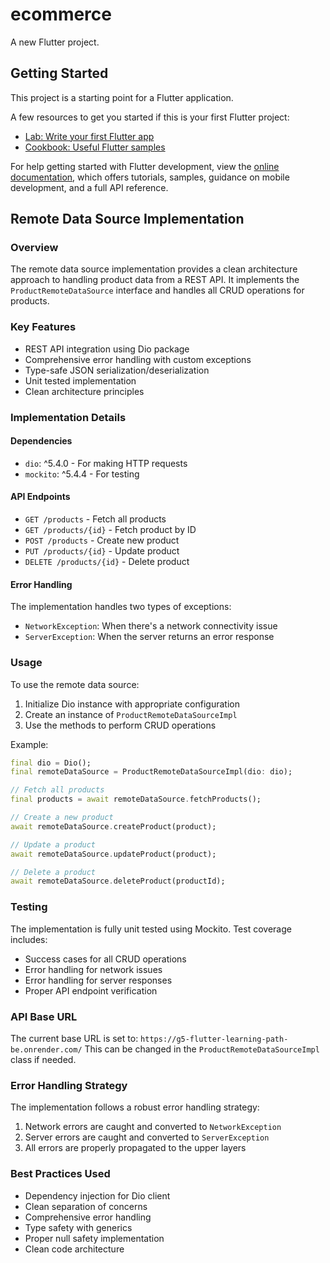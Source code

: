# ecommerce

A new Flutter project.

## Getting Started

This project is a starting point for a Flutter application.

A few resources to get you started if this is your first Flutter project:

- [Lab: Write your first Flutter app](https://docs.flutter.dev/get-started/codelab)
- [Cookbook: Useful Flutter samples](https://docs.flutter.dev/cookbook)

For help getting started with Flutter development, view the
[online documentation](https://docs.flutter.dev/), which offers tutorials,
samples, guidance on mobile development, and a full API reference.

## Remote Data Source Implementation

### Overview
The remote data source implementation provides a clean architecture approach to handling product data from a REST API. It implements the `ProductRemoteDataSource` interface and handles all CRUD operations for products.

### Key Features
- REST API integration using Dio package
- Comprehensive error handling with custom exceptions
- Type-safe JSON serialization/deserialization
- Unit tested implementation
- Clean architecture principles

### Implementation Details

#### Dependencies
- `dio`: ^5.4.0 - For making HTTP requests
- `mockito`: ^5.4.4 - For testing

#### API Endpoints
- `GET /products` - Fetch all products
- `GET /products/{id}` - Fetch product by ID
- `POST /products` - Create new product
- `PUT /products/{id}` - Update product
- `DELETE /products/{id}` - Delete product

#### Error Handling
The implementation handles two types of exceptions:
- `NetworkException`: When there's a network connectivity issue
- `ServerException`: When the server returns an error response

### Usage
To use the remote data source:
1. Initialize Dio instance with appropriate configuration
2. Create an instance of `ProductRemoteDataSourceImpl`
3. Use the methods to perform CRUD operations

Example:
```dart
final dio = Dio();
final remoteDataSource = ProductRemoteDataSourceImpl(dio: dio);

// Fetch all products
final products = await remoteDataSource.fetchProducts();

// Create a new product
await remoteDataSource.createProduct(product);

// Update a product
await remoteDataSource.updateProduct(product);

// Delete a product
await remoteDataSource.deleteProduct(productId);
```

### Testing
The implementation is fully unit tested using Mockito. Test coverage includes:
- Success cases for all CRUD operations
- Error handling for network issues
- Error handling for server responses
- Proper API endpoint verification

### API Base URL
The current base URL is set to: `https://g5-flutter-learning-path-be.onrender.com/`
This can be changed in the `ProductRemoteDataSourceImpl` class if needed.

### Error Handling Strategy
The implementation follows a robust error handling strategy:
1. Network errors are caught and converted to `NetworkException`
2. Server errors are caught and converted to `ServerException`
3. All errors are properly propagated to the upper layers

### Best Practices Used
- Dependency injection for Dio client
- Clean separation of concerns
- Comprehensive error handling
- Type safety with generics
- Proper null safety implementation
- Clean code architecture
